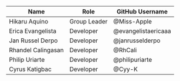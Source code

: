 
| Name                | Role                | GitHub Username      |
|---------------------|---------------------|----------------------|
| Hikaru Aquino       | Group Leader        | @Miss-Apple          |
| Erica Evangelista   | Developer           | @evangelistaericaaa  |
| Jan Russel Derpo    | Developer           | @janrusselderpo      |
| Rhandel Calingasan  | Developer           | @RhCali              |
| Philip Uriarte      | Developer           | @philipuriarte       |
| Cyrus Katigbac      | Developer           | @Cyy-K               |
